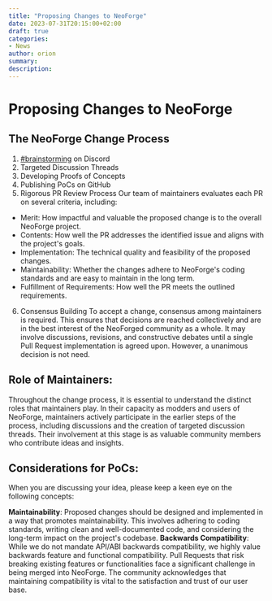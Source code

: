 ```yaml
---
title: "Proposing Changes to NeoForge"
date: 2023-07-31T20:15:00+02:00
draft: true
categories:
- News
author: orion
summary:
description:
---
```

# Proposing Changes to NeoForge


## The NeoForge Change Process
1) [#brainstorming](https://discord.com/channels/313125603924639766/1105595318197825557) on Discord
2) Targeted Discussion Threads
3) Developing Proofs of Concepts
4) Publishing PoCs on GitHub
5) Rigorous PR Review Process
Our team of maintainers evaluates each PR on several criteria, including:

- Merit: How impactful and valuable the proposed change is to the overall NeoForge project.
- Contents: How well the PR addresses the identified issue and aligns with the project's goals.
- Implementation: The technical quality and feasibility of the proposed changes.
- Maintainability: Whether the changes adhere to NeoForge's coding standards and are easy to maintain in the long term.
- Fulfillment of Requirements: How well the PR meets the outlined requirements.

6) Consensus Building
To accept a change, consensus among maintainers is required. This ensures that decisions are reached collectively and are in the best interest of the NeoForged community as a whole. It may involve discussions, revisions, and constructive debates until a single Pull Request implementation is agreed upon. However, a unanimous decision is not need.


## Role of Maintainers:
Throughout the change process, it is essential to understand the distinct roles that maintainers play. In their capacity as modders and users of NeoForge, maintainers actively participate in the earlier steps of the process, including discussions and the creation of targeted discussion threads. Their involvement at this stage is as valuable community members who contribute ideas and insights.

## Considerations for PoCs:
When you are discussing your idea, please keep a keen eye on the following concepts:

**Maintainability**: Proposed changes should be designed and implemented in a way that promotes maintainability. This involves adhering to coding standards, writing clean and well-documented code, and considering the long-term impact on the project's codebase.
**Backwards Compatibility**: While we do not mandate API/ABI backwards compatibility, we highly value backwards feature and functional compatibility. Pull Requests that risk breaking existing features or functionalities face a significant challenge in being merged into NeoForge. The community acknowledges that maintaining compatibility is vital to the satisfaction and trust of our user base.